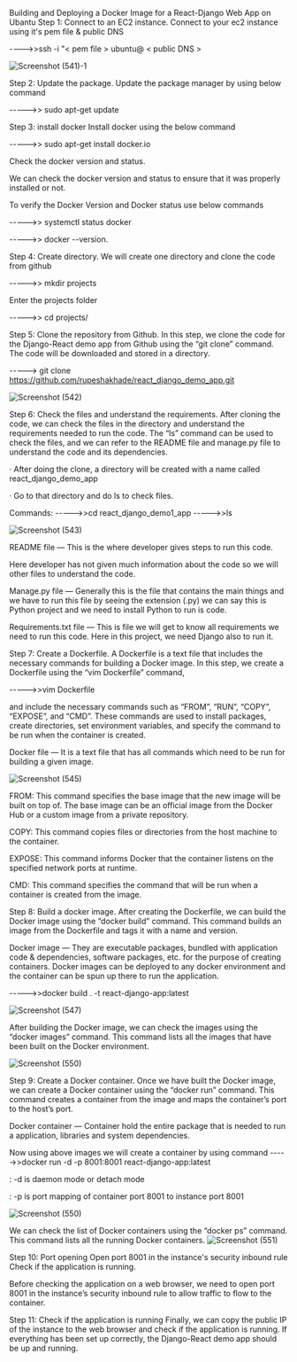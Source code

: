 Building and Deploying a Docker Image for a React-Django Web App on Ubantu
Step 1: Connect to an EC2 instance.
Connect to your ec2 instance using it's pem file & public DNS

---->>ssh -i "< pem file > ubuntu@ < public DNS >

![Screenshot (541)-1](https://user-images.githubusercontent.com/20862722/233547308-75cd2eb1-6b9c-4aa9-be1d-14474a6d1135.jpg)

Step 2: Update the package.
Update the package manager by using below command

----->> sudo apt-get update

Step 3: install docker
Install docker using the below command

----->> sudo apt-get install docker.io

Check the docker version and status.

We can check the docker version and status to ensure that it was properly installed or not.

To verify the Docker Version and Docker status use below commands

----->> systemctl status docker

----->> docker --version.

Step 4: Create directory.
We will create one directory and clone the code from github

----->> mkdir projects

Enter the projects folder

----->> cd projects/

Step 5: Clone the repository from Github.
In this step, we clone the code for the Django-React demo app from Github using the “git clone” command. The code will be downloaded and stored in a directory.

-----> git clone https://github.com/rupeshakhade/react_django_demo_app.git

![Screenshot (542)](https://user-images.githubusercontent.com/20862722/233547461-1389f22d-15d0-46d9-ad6f-3035218ebe48.jpg)

Step 6: Check the files and understand the requirements.
After cloning the code, we can check the files in the directory and understand the requirements needed to run the code. The “ls” command can be used to check the files, and we can refer to the README file and manage.py file to understand the code and its dependencies.

· After doing the clone, a directory will be created with a name called react_django_demo_app

· Go to that directory and do ls to check files.

Commands:
----->>cd react_django_demo1_app
----->>ls

![Screenshot (543)](https://user-images.githubusercontent.com/20862722/233547557-5bfef58f-efe4-4544-894e-98ba7590aeea.jpg)

README file — This is the where developer gives steps to run this code.

Here developer has not given much information about the code so we will other files to understand the code.

Manage.py file — Generally this is the file that contains the main things and we have to run this file by seeing the extension (.py) we can say this is Python project and we need to install Python to run is code.

Requirements.txt file — This is file we will get to know all requirements we need to run this code. Here in this project, we need Django also to run it.

Step 7: Create a Dockerfile.
A Dockerfile is a text file that includes the necessary commands for building a Docker image. In this step, we create a Dockerfile using the “vim Dockerfile” command,

----->>vim Dockerfile

and include the necessary commands such as “FROM”, “RUN”, “COPY”, “EXPOSE”, and “CMD”. These commands are used to install packages, create directories, set environment variables, and specify the command to be run when the container is created.

Docker file — It is a text file that has all commands which need to be run for building a given image.

![Screenshot (545)](https://user-images.githubusercontent.com/20862722/233547630-b446bb77-e0f6-43cd-b8f3-8bf7bcc3a654.jpg)

FROM: This command specifies the base image that the new image will be built on top of. The base image can be an official image from the Docker Hub or a custom image from a private repository.

COPY: This command copies files or directories from the host machine to the container.

EXPOSE: This command informs Docker that the container listens on the specified network ports at runtime.

CMD: This command specifies the command that will be run when a container is created from the image.

Step 8: Build a docker image.
After creating the Dockerfile, we can build the Docker image using the “docker build” command. This command builds an image from the Dockerfile and tags it with a name and version.

Docker image — They are executable packages, bundled with application code & dependencies, software packages, etc. for the purpose of creating containers. Docker images can be deployed to any docker environment and the container can be spun up there to run the application.

----->>docker build . -t react-django-app:latest

![Screenshot (547)](https://user-images.githubusercontent.com/20862722/233547721-682f9943-2914-459a-83b6-a193fc7c5d72.jpg)

After building the Docker image, we can check the images using the “docker images” command. This command lists all the images that have been built on the Docker environment.

![Screenshot (550)](https://user-images.githubusercontent.com/20862722/233547793-ae3139bf-e618-4dc0-bb85-71565497b51a.jpg)

Step 9: Create a Docker container.
Once we have built the Docker image, we can create a Docker container using the “docker run” command. This command creates a container from the image and maps the container’s port to the host’s port.

Docker container — Container hold the entire package that is needed to run a application, libraries and system dependencies.

Now using above images we will create a container by using command
----->>docker run -d -p 8001:8001 react-django-app:latest

: -d is daemon mode or detach mode

: -p is port mapping of container port 8001 to instance port 8001

![Screenshot (550)](https://user-images.githubusercontent.com/20862722/233547925-7dbe00e2-f3ef-46a3-81c9-b13f2ef260af.jpg)

We can check the list of Docker containers using the “docker ps” command. This command lists all the running Docker containers.
![Screenshot (551)](https://user-images.githubusercontent.com/20862722/233548065-14cfaf12-2d3d-4c81-9bb9-c74065bf9f75.jpg)

Step 10: Port opening
Open port 8001 in the instance's security inbound rule Check if the application is running.

Before checking the application on a web browser, we need to open port 8001 in the instance’s security inbound rule to allow traffic to flow to the container.

Step 11: Check if the application is running
Finally, we can copy the public IP of the instance to the web browser and check if the application is running. If everything has been set up correctly, the Django-React demo app should be up and running.













